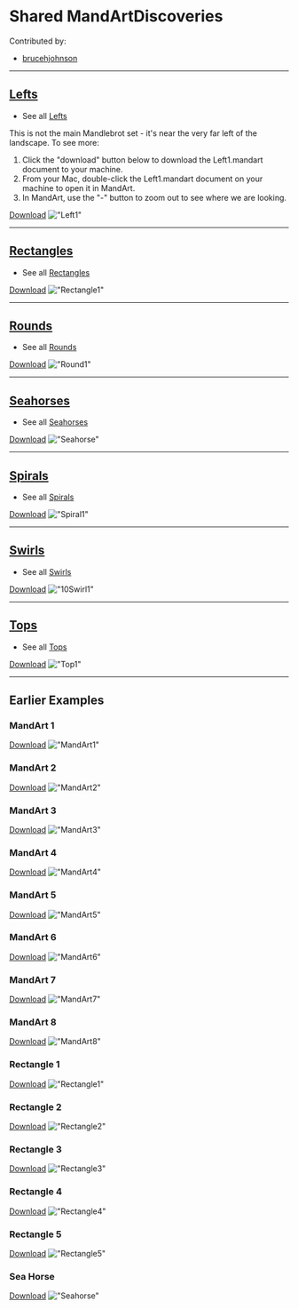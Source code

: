 # Shared MandArtDiscoveries

Contributed by:

- [brucehjohnson](https://github.com/brucehjohnson)

-----

## [Lefts](Lefts/_index.md)

- See all [Lefts](Lefts/_index.md)

This is not the main Mandlebrot set - it's near the very far left of the landscape. 
To see more:

1. Click the "download" button below to download the Left1.mandart document to your machine. 
2. From your Mac, double-click the Left1.mandart document on your machine to open it in MandArt.
3. In MandArt, use the "-" button to zoom out to see where we are looking. 

[Download](Lefts/Left1.mandart)
!["Left1"](Lefts/Left1.png)

-----

## [Rectangles](Rectangles/_index.md)

- See all [Rectangles](Rectangles/_index.md)

[Download](Rectangles/Rectangle2.mandart)
!["Rectangle1"](Rectangles/Rectangle2.png)

-----

## [Rounds](Rounds/_index.md)

- See all [Rounds](Rounds/_index.md)

[Download](Rounds/Round1.mandart)
!["Round1"](Rounds/Round1.png)

-----

## [Seahorses](Seahorses/_index.md)

- See all [Seahorses](Seahorses/_index.md)

[Download](Seahorses/Seahorse.mandart)
!["Seahorse"](Seahorses/Seahorse.png)

-----

## [Spirals](Spirals/_index.md)

- See all [Spirals](Spirals/_index.md)

[Download](Spirals/Spiral1.mandart)
!["Spiral1"](Spirals/Spiral1.png)

-----

## [Swirls](Swirls/_index.md)

- See all [Swirls](Swirls/_index.md)

[Download](Swirls/10Swirl1.mandart)
!["10Swirl1"](Swirls/10Swirl1.png)

-----

## [Tops](Tops/_index.md)

- See all [Tops](Tops/_index.md)

[Download](Tops/Top1.mandart)
!["Top1"](Tops/Top1.png)


-----

## Earlier Examples

### MandArt 1

[Download](MandArt1.mandart)
!["MandArt1"](MandArt1.png)

### MandArt 2

[Download](MandArt2.mandart)
!["MandArt2"](MandArt2.png)

### MandArt 3

[Download](MandArt3.mandart)
!["MandArt3"](MandArt3.png)

### MandArt 4

[Download](MandArt4.mandart)
!["MandArt4"](MandArt4.png)

### MandArt 5

[Download](MandArt5.mandart)
!["MandArt5"](MandArt5.png)

### MandArt 6

[Download](MandArt6.mandart)
!["MandArt6"](MandArt6.png)

### MandArt 7

[Download](MandArt7.mandart)
!["MandArt7"](MandArt7.png)

### MandArt 8

[Download](MandArt8.mandart)
!["MandArt8"](MandArt8.png)

### Rectangle 1

[Download](Rectangle1.mandart)
!["Rectangle1"](Rectangle1.png)

### Rectangle 2

[Download](Rectangle2.mandart)
!["Rectangle2"](Rectangle2.png)

### Rectangle 3

[Download](Rectangle3.mandart)
!["Rectangle3"](Rectangle3.png)

### Rectangle 4

[Download](Rectangle4.mandart)
!["Rectangle4"](Rectangle4.png)

### Rectangle 5

[Download](Rectangle5.mandart)
!["Rectangle5"](Rectangle5.png)

### Sea Horse

[Download](Seahorse.mandart)
!["Seahorse"](Seahorse.png)

